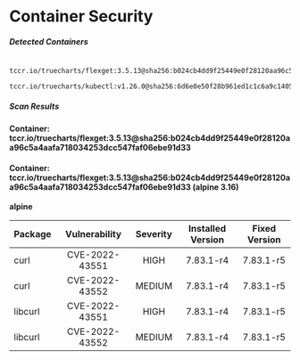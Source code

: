 # Container Security

##### Detected Containers

          tccr.io/truecharts/flexget:3.5.13@sha256:b024cb4dd9f25449e0f28120aa96c5a4aafa718034253dcc547faf06ebe91d33
          tccr.io/truecharts/kubectl:v1.26.0@sha256:6d6e0e50f28b961ed1c1c6a9c140553238641591fbdc9ac7c1a348636f78c552

##### Scan Results

**Container: tccr.io/truecharts/flexget:3.5.13@sha256:b024cb4dd9f25449e0f28120aa96c5a4aafa718034253dcc547faf06ebe91d33**

#### Container: tccr.io/truecharts/flexget:3.5.13@sha256:b024cb4dd9f25449e0f28120aa96c5a4aafa718034253dcc547faf06ebe91d33 (alpine 3.16)
    

**alpine**

      
| Package         |    Vulnerability   |   Severity  |  Installed Version | Fixed Version |
|:----------------|:------------------:|:-----------:|:------------------:|:-------------:|
| curl         |    CVE-2022-43551   |   HIGH  |  7.83.1-r4 | 7.83.1-r5 |
| curl         |    CVE-2022-43552   |   MEDIUM  |  7.83.1-r4 | 7.83.1-r5 |
| libcurl         |    CVE-2022-43551   |   HIGH  |  7.83.1-r4 | 7.83.1-r5 |
| libcurl         |    CVE-2022-43552   |   MEDIUM  |  7.83.1-r4 | 7.83.1-r5 |

